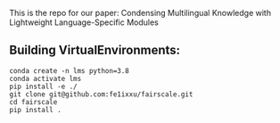 This is the repo for our paper: Condensing Multilingual Knowledge with Lightweight Language-Specific Modules

## Building VirtualEnvironments:
```
conda create -n lms python=3.8
conda activate lms
pip install -e ./
git clone git@github.com:fe1ixxu/fairscale.git
cd fairscale
pip install .
```
